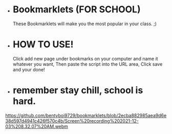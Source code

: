 * # Bookmarklets (FOR SCHOOL)
  These Bookmarklets will make you the most popular in your class. ;)

* # HOW TO USE!
  Click add new page under bookmarks on your computer and name it whatever you want, Then paste the script into the URL area, Click save and your done!

* # remember stay chill, school is hard.


https://github.com/bentyboi9729/bookmarklets/blob/2ecba882985aea9d6e38d597d4941c426f570c4b/Screen%20recording%202021-12-03%208.32.07%20AM.webm
